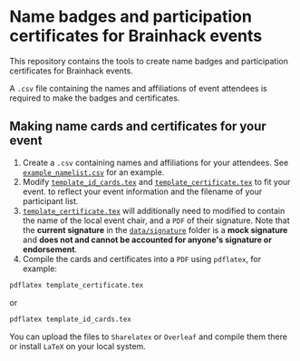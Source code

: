 # Name badges and participation certificates for Brainhack events

This repository contains the tools to create name badges and participation
certificates for Brainhack events.

A `.csv` file containing the names and affiliations of event attendees is
required to make the badges and certificates.

## Making name cards and certificates for your event

1. Create a `.csv` containing names and affiliations for your attendees. See
[`example_namelist.csv`](data/namelist/example_namelist.csv) for an example.
2. Modify [`template_id_cards.tex`](template_id_cards.tex) and 
[`template_certificate.tex`](template_certificate.tex) to fit your event.
to reflect your event information and the filename of your participant list.
3. [`template_certificate.tex`](template_certificate.tex) will
additionally need to modified to contain the name of the local event chair, and
a `PDF` of their signature. Note that the **current signature** in the
[`data/signature`](data/signature) folder is a **mock signature** and **does not
and cannot be accounted for anyone's signature or endorsement**.
4. Compile the cards and certificates into a `PDF` using `pdflatex`, for
example:

```bash
pdflatex template_certificate.tex
```
or
```bash
pdflatex template_id_cards.tex
```

You can upload the files to `Sharelatex` or `Overleaf` and compile them there
or install `LaTeX` on your local system.
